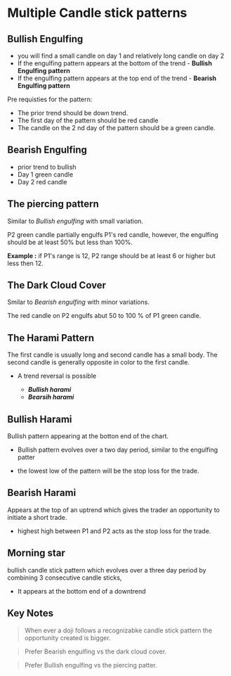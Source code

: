 # Multiple Candle stick patterns

## Bullish Engulfing

* you will find a small candle on day 1 and relatively long candle on day 2
* If the engulfing pattern appears at the bottom of the trend - __Bullish Engulfing pattern__
* If the engulfing pattern appears at the top end of the trend - __Bearish Engulfing pattern__

Pre requisties for the pattern:

* The prior trend should be down trend.
* The first day of the pattern should be red candle 
* The candle on the 2 nd day of the pattern should be a green candle.

## Bearish Engulfing 

* prior trend to bullish
* Day 1 green candle
* Day 2 red candle

## The piercing pattern

Similar to _Bullish engulfing_  with small variation.

P2 green candle partially engulfs P1's red candle, however, the engulfing should be at least 50% but less than 100%.

__Example :__ if P1's range is 12, P2 range should be at least 6 or higher but less then 12.

## The Dark Cloud Cover

Smilar to _Bearish engulfing_ with minor variations.

The red candle on P2 engulfs abut 50 to 100 % of P1 green candle.

## The Harami Pattern

The first candle is usually long and second candle has a small body. The second candle is generally opposite in color to the first candle.

* A trend reversal is possible

   * ___Bullish harami___ 
   * ___Bearsih harami___

## Bullish Harami 

Bullish pattern appearing at the botton end of the chart.

* Bullish pattern evolves over a two day period, similar to the engulfing patter

* the lowest low of the pattern will be the stop loss for the trade.

## Bearish Harami 

Appears at the top of an uptrend which gives the trader an opportunity to initiate a short trade.

* highest high between P1 and P2 acts as the stop loss for the trade.

## Morning star

bullish candle stick pattern  which evolves over a three day period by combining 3 consecutive candle sticks,

* It appears at the bottom end of a downtrend
## Key Notes

> When ever a doji follows a recognizabke candle stick pattern the opportunity created is bigger. 

> Prefer Bearish engulfing vs the dark cloud cover.

> Prefer Bullish engulfing vs the piercing patter.
